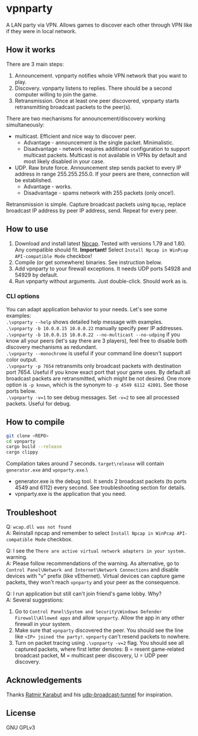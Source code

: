 # vpnparty

A LAN party via VPN. Allows games to discover each other through VPN like if they were in local network.

## How it works

There are 3 main steps:

1. Announcement. vpnparty notifies whole VPN network that you want to play.
2. Discovery. vpnparty listens to replies. There should be a second computer willing to join the game.
3. Retransmission. Once at least one peer discovered, vpnparty starts retransmitting broadcast packets to the peer(s).

There are two mechanisms for announcement/discovery working simultaneously:

- multicast. Efficient and nice way to discover peer.
  - Advantage - announcement is the single packet. Minimalistic.
  - Disadvantage - network requires additional configuration to support multicast packets. Multicast is not available in VPNs by default and most likely disabled in your case.
- UDP. Raw brute force. Announcement step sends packet to every IP address in range 255.255.255.0. If your peers are there, connection will be established.
  - Advantage - works.
  - Disadvantage - spams network with 255 packets (only once!).

Retransmission is simple. Capture broadcast packets using `Npcap`, replace broadcast IP address by peer IP address, send. Repeat for every peer.

## How to use

1. Download and install latest [Npcap](https://npcap.com/#download). Tested with versions 1.79 and 1.80. Any compatible should fit.
**Important!** Select `Install Npcap in WinPcap API-compatible Mode` checkbox!
2. Compile (or get somewhere) binaries. See instruction below.
3. Add vpnparty to your firewall exceptions. It needs UDP ports 54928 and 54929 by default.
4. Run vpnparty without arguments. Just double-click. Should work as is.

### CLI options

You can adapt application behavior to your needs. Let's see some examples:\
`.\vpnparty --help` shows detailed help message with examples.\
`.\vpnparty -b 10.0.0.15 10.0.0.22` manually specify peer IP addresses.\
`.\vpnparty -b 10.0.0.15 10.0.0.22 --no-multicast --no-udping` if you know all your peers (let's say there are 3 players), feel free to disable both discovery mechanisms as redundant.\
`.\vpnparty --monochrome` is useful if your command line doesn't support color output.\
`.\vpnparty -p 7654` retransmits only broadcast packets with destination port 7654. Useful if you know exact port that your game uses. By default all broadcast packets are retransmitted, which might be not desired. One more option is `-p known`, which is the synonym to `-p 4549 6112 42801`. See those ports below.\
`.\vpnparty -v=1` to see debug messages. Set `-v=2` to see all processed packets. Useful for debug.

## How to compile

```bash
git clone <REPO>
cd vpnparty
cargo build --release
cargo clippy
```

Compilation takes around 7 seconds. `target\release` will contain `generator.exe` and `vpnparty.exe`.\
- generator.exe is the debug tool. It sends 2 broadcast packets (to ports 4549 and 6112) every second. See troubleshooting section for details.
- vpnparty.exe is the application that you need.

## Troubleshoot

Q: `wcap.dll was not found`\
A: Reinstall npcap and remember to select `Install Npcap in WinPcap API-compatible Mode` checkbox.

Q: I see the `There are active virtual network adapters in your system.` warning.\
A: Please follow recommendations of the warning. As alternative, go to `Control Panel\Network and Internet\Network Connections` and disable devices with "v" prefix (like vEthernet). Virtual devices can capture game packets, they won't reach `vpnparty` and your peer as the consequence.

Q: I run application but still can't join friend's game lobby. Why?\
A: Several suggestions:

1. Go to `Control Panel\System and Security\Windows Defender Firewall\Allowed apps` and allow `vpnparty`. Allow the app in any other firewall in your system.
2. Make sure that `vpnparty` discovered the peer. You should see the line like `<IP> joined the party!`. `vpnparty` can't resend packets to nowhere.
3. Turn on packet tracing using `.\vpnparty -v=2` flag. You should see all captured packets, where first letter denotes: B = resent game-related broadcast packet, M = multicast peer discovery, U = UDP peer discovery.

## Acknowledgements

Thanks [Ratmir Karabut](https://github.com/rkarabut) and his [udp-broadcast-tunnel](https://github.com/rkarabut/udp-broadcast-tunnel) for inspiration.

## License

GNU GPLv3